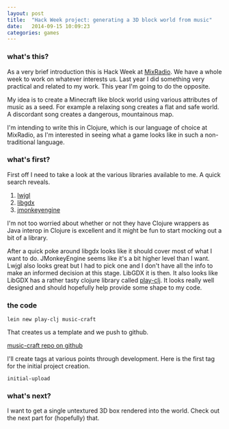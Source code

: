 ```yaml
---
layout: post
title:  "Hack Week project: generating a 3D block world from music"
date:   2014-09-15 10:09:23
categories: games
---
```


### what's this?

As a very brief introduction this is Hack Week at [MixRadio](http://dev.mixrad.io). We have a whole week to work on whatever interests us. Last year I did something very practical and related to my work. This year I'm going to do the opposite.

My idea is to create a Minecraft like block world using various attributes of music as a seed. For example a relaxing song creates a flat and safe world. A discordant song creates a dangerous, mountainous map.

I'm intending to write this in Clojure, which is our language of choice at MixRadio, as I'm interested in seeing what a game looks like in such a non-traditional language.

### what's first?

First off I need to take a look at the various libraries available to me. A quick search reveals.

1. [lwjgl](http://lwjgl.org/)
2. [libgdx](http://libgdx.badlogicgames.com/)
3. [jmonkeyengine](http://jmonkeyengine.org/)

I'm not too worried about whether or not they have Clojure wrappers as Java interop in Clojure is excellent and it might be fun to start mocking out a bit of a library.

After a quick poke around libgdx looks like it should cover most of what I want to do. JMonkeyEngine seems like it's a bit higher level than I want. Lwjgl also looks great but I had to pick one and I don't have all the info to make an informed decision at this stage. LibGDX it is then. It also looks like LibGDX has a rather tasty clojure library called [play-clj](https://github.com/oakes/play-clj). It looks really well designed and should hopefully help provide some shape to my code.

### the code

`lein new play-clj music-craft`

That creates us a template and we push to github.

[music-craft repo on github](https://github.com/whostolebenfrog/music-craft)

I'll create tags at various points through development. Here is the first tag for the initial project creation.

`initial-upload`

### what's next?

I want to get a single untextured 3D box rendered into the world. Check out the next part for (hopefully) that.
